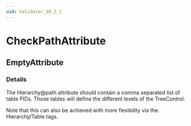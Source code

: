 ```yaml
---
uid: Validator_18_2_1
---
```


# CheckPathAttribute

## EmptyAttribute

<!-- Description, Properties, ... sections are auto-generated. -->
<!-- REPLACE ME AUTO-GENERATION -->

### Details

The Hierarchy@path attribute should contain a comma separated list of table PIDs.
Those tables will define the different levels of the TreeControl.

Note that this can also be achieved with more flexibility via the Hierarchy/Table tags.

<!-- Uncomment to add example code -->
<!--### Example code-->

